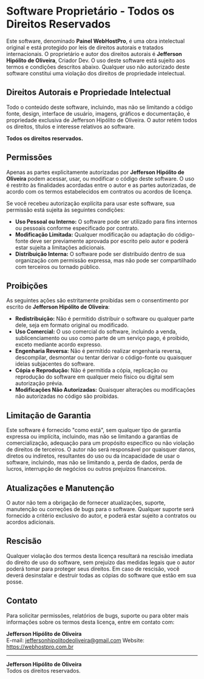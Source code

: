 # Software Proprietário - Todos os Direitos Reservados

Este software, denominado **Painel WebHostPro**, é uma obra intelectual original e está protegido por leis de direitos autorais e tratados internacionais. O proprietário e autor dos direitos autorais é **Jefferson Hipólito de Oliveira**, Criador Dev. O uso deste software está sujeito aos termos e condições descritos abaixo. Qualquer uso não autorizado deste software constitui uma violação dos direitos de propriedade intelectual.

## Direitos Autorais e Propriedade Intelectual

Todo o conteúdo deste software, incluindo, mas não se limitando a código fonte, design, interface de usuário, imagens, gráficos e documentação, é propriedade exclusiva de Jefferson Hipólito de Oliveira. O autor retém todos os direitos, títulos e interesse relativos ao software.

**Todos os direitos reservados.**

## Permissões

Apenas as partes explicitamente autorizadas por **Jefferson Hipólito de Oliveira** podem acessar, usar, ou modificar o código deste software. O uso é restrito às finalidades acordadas entre o autor e as partes autorizadas, de acordo com os termos estabelecidos em contratos ou acordos de licença.

Se você recebeu autorização explícita para usar este software, sua permissão está sujeita às seguintes condições:

- **Uso Pessoal ou Interno:** O software pode ser utilizado para fins internos ou pessoais conforme especificado por contrato.
- **Modificação Limitada:** Qualquer modificação ou adaptação do código-fonte deve ser previamente aprovada por escrito pelo autor e poderá estar sujeita a limitações adicionais.
- **Distribuição Interna:** O software pode ser distribuído dentro de sua organização com permissão expressa, mas não pode ser compartilhado com terceiros ou tornado público.

## Proibições

As seguintes ações são estritamente proibidas sem o consentimento por escrito de **Jefferson Hipólito de Oliveira**:

- **Redistribuição:** Não é permitido distribuir o software ou qualquer parte dele, seja em formato original ou modificado.
- **Uso Comercial:** O uso comercial do software, incluindo a venda, sublicenciamento ou uso como parte de um serviço pago, é proibido, exceto mediante acordo expresso.
- **Engenharia Reversa:** Não é permitido realizar engenharia reversa, descompilar, desmontar ou tentar derivar o código-fonte ou quaisquer ideias subjacentes do software.
- **Cópia e Reprodução:** Não é permitida a cópia, replicação ou reprodução do software em qualquer meio físico ou digital sem autorização prévia.
- **Modificações Não Autorizadas:** Quaisquer alterações ou modificações não autorizadas no código são proibidas.

## Limitação de Garantia

Este software é fornecido "como está", sem qualquer tipo de garantia expressa ou implícita, incluindo, mas não se limitando a garantias de comercialização, adequação para um propósito específico ou não violação de direitos de terceiros. O autor não será responsável por quaisquer danos, diretos ou indiretos, resultantes do uso ou da incapacidade de usar o software, incluindo, mas não se limitando a, perda de dados, perda de lucros, interrupção de negócios ou outros prejuízos financeiros.

## Atualizações e Manutenção

O autor não tem a obrigação de fornecer atualizações, suporte, manutenção ou correções de bugs para o software. Qualquer suporte será fornecido a critério exclusivo do autor, e poderá estar sujeito a contratos ou acordos adicionais.

## Rescisão

Qualquer violação dos termos desta licença resultará na rescisão imediata do direito de uso do software, sem prejuízo das medidas legais que o autor poderá tomar para proteger seus direitos. Em caso de rescisão, você deverá desinstalar e destruir todas as cópias do software que estão em sua posse.

## Contato

Para solicitar permissões, relatórios de bugs, suporte ou para obter mais informações sobre os termos desta licença, entre em contato com:

**Jefferson Hipólito de Oliveira**  
E-mail: jeffersonhipolitodeoliveira@gmail.com 
Website: https://webhostpro.com.br

---

**Jefferson Hipólito de Oliveira**  
Todos os direitos reservados.
